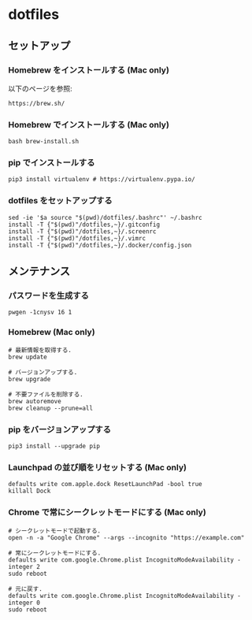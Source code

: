 # dotfiles

## セットアップ

### Homebrew をインストールする (Mac only)

以下のページを参照:

    https://brew.sh/

### Homebrew でインストールする (Mac only)

    bash brew-install.sh

### pip でインストールする

    pip3 install virtualenv # https://virtualenv.pypa.io/

### dotfiles をセットアップする

    sed -ie '$a source "$(pwd)/dotfiles/.bashrc"' ~/.bashrc
    install -T {"$(pwd)"/dotfiles,~}/.gitconfig
    install -T {"$(pwd)"/dotfiles,~}/.screenrc
    install -T {"$(pwd)"/dotfiles,~}/.vimrc
    install -T {"$(pwd)"/dotfiles,~}/.docker/config.json

## メンテナンス

### パスワードを生成する

    pwgen -1cnysv 16 1

### Homebrew (Mac only)

    # 最新情報を取得する.
    brew update

    # バージョンアップする.
    brew upgrade

    # 不要ファイルを削除する.
    brew autoremove
    brew cleanup --prune=all

### pip をバージョンアップする

    pip3 install --upgrade pip

### Launchpad の並び順をリセットする (Mac only)

    defaults write com.apple.dock ResetLaunchPad -bool true
    killall Dock

### Chrome で常にシークレットモードにする (Mac only)

    # シークレットモードで起動する.
    open -n -a "Google Chrome" --args --incognito "https://example.com"

    # 常にシークレットモードにする.
    defaults write com.google.Chrome.plist IncognitoModeAvailability -integer 2
    sudo reboot

    # 元に戻す.
    defaults write com.google.Chrome.plist IncognitoModeAvailability -integer 0
    sudo reboot

